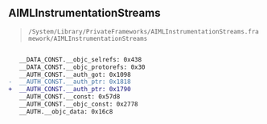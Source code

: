 ## AIMLInstrumentationStreams

> `/System/Library/PrivateFrameworks/AIMLInstrumentationStreams.framework/AIMLInstrumentationStreams`

```diff

   __DATA_CONST.__objc_selrefs: 0x438
   __DATA_CONST.__objc_protorefs: 0x30
   __AUTH_CONST.__auth_got: 0x1098
-  __AUTH_CONST.__auth_ptr: 0x1818
+  __AUTH_CONST.__auth_ptr: 0x1790
   __AUTH_CONST.__const: 0x57d8
   __AUTH_CONST.__objc_const: 0x2778
   __AUTH.__objc_data: 0x16c8

```
